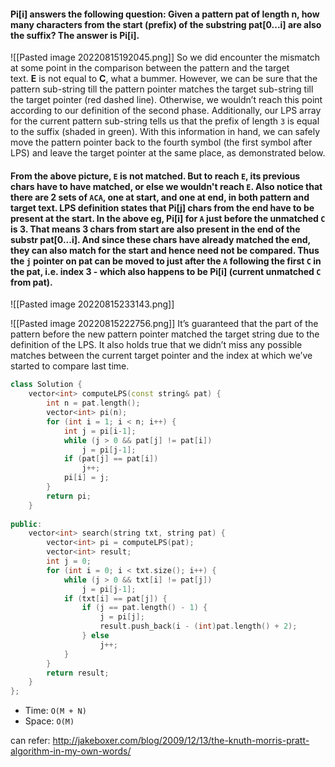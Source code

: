 #### Pi\[i] answers the following question: Given a pattern pat of length n, how many characters from the start (prefix) of the substring pat\[0...i] are also the suffix? The answer is Pi\[i].

![[Pasted image 20220815192045.png]]
So we did encounter the mismatch at some point in the comparison between the pattern and the target text. **E** is not equal to **C**, what a bummer. However, we can be sure that the pattern sub-string till the pattern pointer matches the target sub-string till the target pointer (red dashed line). Otherwise, we wouldn’t reach this point according to our definition of the second phase. Additionally, our LPS array for the current pattern sub-string tells us that the prefix of length `3` is equal to the suffix (shaded in green). With this information in hand, we can safely move the pattern pointer back to the fourth symbol (the first symbol after LPS) and leave the target pointer at the same place, as demonstrated below.

#### From the above picture, `E` is not matched. But to reach `E`, its previous chars have to have matched, or else we wouldn't reach `E`. Also notice that there are 2 sets of `ACA`, one at start, and one at end, in both pattern and target text. LPS definition states that Pi\[j] chars from the end have to be present at the start. In the above eg, Pi\[i] for `A` just before the unmatched `C` is 3. That means 3 chars from start are also present in the end of the substr pat\[0...i]. And since these chars have already matched the end, they can also match for the start and hence need not be compared. Thus the `j` pointer on pat can be moved to just after the `A` following the first `C` in the pat, i.e. index 3 - which also happens to be Pi\[i] (current unmatched `C` from pat).
![[Pasted image 20220815233143.png]]

![[Pasted image 20220815222756.png]]
It’s guaranteed that the part of the pattern before the new pattern pointer matched the target string due to the definition of the LPS. It also holds true that we didn’t miss any possible matches between the current target pointer and the index at which we’ve started to compare last time. 


```cpp
class Solution {
	vector<int> computeLPS(const string& pat) {
	    int n = pat.length();
	    vector<int> pi(n);
	    for (int i = 1; i < n; i++) {
	        int j = pi[i-1];
	        while (j > 0 && pat[j] != pat[i])
	            j = pi[j-1];
	        if (pat[j] == pat[i])
	            j++;
	        pi[i] = j;
	    }
	    return pi;
	}
	
public:
	vector<int> search(string txt, string pat) {
		vector<int> pi = computeLPS(pat);
	    vector<int> result;
	    int j = 0;
	    for (int i = 0; i < txt.size(); i++) {
	        while (j > 0 && txt[i] != pat[j])
	            j = pi[j-1];
	        if (txt[i] == pat[j]) {
	            if (j == pat.length() - 1) {
	                j = pi[j];
	                result.push_back(i - (int)pat.length() + 2);
	            } else
	                j++;
	        }
	    }
	    return result;
	}
};
```
- Time: `O(M + N)`
- Space: `O(M)`

can refer: http://jakeboxer.com/blog/2009/12/13/the-knuth-morris-pratt-algorithm-in-my-own-words/
